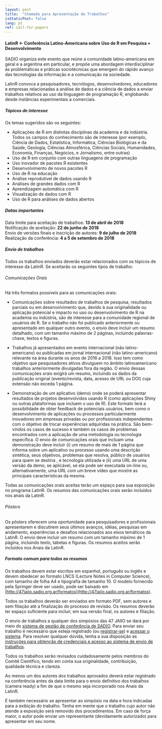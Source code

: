 ```yaml
---
layout: post
title:  "Chamada para Apresentação de Trabalhos"
isStaticPost: false
lang: pt
ref: call-for-papers
---
```


#### LatinR <- Conferência Latino-Americana sobre Uso de R em  Pesquisa + Desenvolvimento

SADIO organiza este evento que reúne a comunidade latino-americana em geral e a argentina em particular, e propõe uma abordagem interdisciplinar às problemáticas e práticas sociotécnicas que emergem do rápido avanço das tecnologias da informação e a comunicação na sociedade. 

LatinR convoca a pesquisadores, tecnólogos, desenvolvedores, educadores e empresas relacionadas a análise de dados e a ciência de dados a enviar trabalhos relativos ao uso da linguagem de programação R, englobando desde instâncias experimentais a comerciais.

##### Tópicos de interesse

Os temas sugeridos são os seguintes:

* Aplicações de R em distintas disciplinas da academia e da indústria. Todos os campos do conhecimento são de interesse (por exemplo, Ciência de Dados, Estatística, Informática, Ciências Biológicas e da Saúde, Geologia, Ciências Atmosférica, Ciências Sociais, Humanidades, Economia, Finanças, Negócios, e Jornalismo, entre outras)
* Uso de R em conjunto com outras linguagens de programação
* Uso inovador de pacotes R existentes
* Desenvolvimento de novos pacotes R 
* Uso de R na educação
* Análise reprodutível de dados usando R
* Análises de grandes dados com R
* Aprendizagem automática com R
* Visualização de dados com R
* Uso de R para análises de dados abertos

##### Datas importantes

Data limite para aceitação de trabalhos: **13 de abril de 2018**    
Notificação de aceitação: **22 de junho de 2018**    
Envio de versões finais e inscrição de autores: **9 de julho de 2018**    
Realização da conferência: **4 a 5 de setembro de 2018**    

##### Envio de trabalhos

Todos os trabalhos enviados deverão estar relacionados com os tópicos de interesse da LatinR. Se aceitarão os seguintes tipos de trabalho:

###### Comunicações Orais

Há três formatos possíveis para as comunicações orais:
 
* Comunicações sobre resultados de trabalhos de pesquisa, resultados parciais ou em desenvolvimento que, devido à sua originalidade ou aplicação potencial e impacto no uso ou desenvolvimento de R na academia ou indústria, são de interesse para a comunidade regional de usuários de R. Se o trabalho não foi publicado anteriormente ou apresentado em qualquer outro evento, o envio deve incluir um resumo detalhado, com um tamanho máximo de 2 páginas, incluindo palavras-chave, textos e figuras.

* Trabalhos já apresentados em evento internacional (não latino-americano) ou publicadas em jornal internacional (não latino-americano) relevante na área durante os anos de 2016 a 2018. Isso tem como objetivo que pesquisadores ativos divulguem no âmbito latinoamericano trabalhos anteriormente divulgadas fora da região. O envio dessas comunicações orais exigirá um resumo, incluindo os dados da publicação original (evento/revista, data, acesso de URL ou DOI) cuja extensão não exceda 1 página.

* Demonstração de um aplicativo (demo) onde se poderá apresentar resultados de projetos desenvolvidos usando R (como aplicações Shiny ou outras plataformas que incluem o uso de R). Este formato terá a possibilidade de obter feedback de potenciais usuários, bem como o desenvolvimento de aplicações ou processos particularmente inovadores em empresas privadas ou por profissionais independentes com o objetivo de trocar experiências adquiridas na prática. São bem-vindos os casos de sucesso e também os casos de problemas encontrados com a aplicação de uma metodologia ou tecnologia específica. O envio de comunicações orais que incluam uma demonstração deve incluir (i) um resumo de mais de 1 página que informa sobre um aplicativo ou processo usando uma descrição sintética, seus objetivos, problemas que resolva, público de usuários para quem se destina , e tecnologia utilizada e (ii) uma URL de uma versão da demo, se aplicável, se ela pode ser executada on-line ou, alternativamente, uma URL com um breve vídeo que mostre as principais características da mesma.

Todas as comunicações orais aceitas terão um espaço para sua exposição no programa LatinR. Os resumos das comunicações orais serão incluídos nos anais da LatinR.

###### Pôsters

Os pôsters oferecem uma oportunidade para pesquisadores e profissionais apresentarem e discutirem seus últimos avanços, idéias, pesquisas em andamento, experiências e desafios relacionados aos eixos temáticos da LatinR. O envio deve incluir um resumo com um tamanho máximo de 1 página, incluindo texto, tabelas e figuras. Os resumos aceitos serão incluídos nos Anais da LatinR.

##### Formato comum para todos os resumos

Os trabalhos devem estar escritos em espanhol, português ou inglês e devem obedecer ao formato LNCS (Lecture Notes in Computer Science), com tamanho de folha A4 e tipografia de tamanho 10. O modelo fornecido pela Springer deve ser usado, pode ser baixado em [http://47jaiio.sadio.org.ar/formatos](http://47jaiio.sadio.org.ar/formatos).

Todos os trabalhos deverão ser enviados em formato PDF, sem autores e sem filiação até  a finalização do processo de revisão. Os resumos deverão ter espaço suficiente para incluir, em sua versão final, os autores e filiação. 

O envio de trabalhos a qualquer dos simpósios das 47 JAIIO se dará por meio do [sistema de gestão de conferência de SADIO](http://sgc.sadio.org.ar/sgc/index.php). Para enviar seu trabalho é necessário que esteja registrado (ou [registrar-se](http://sgc.sadio.org.ar/sgc/index.php/index/index/user/account)) e [acessar o sistema](http://sgc.sadio.org.ar/sgc/index.php/index/index/login). Para resolver qualquer dúvida, tenha a sua disposição as [instruções para obtenção de credenciais e acesso ao sistema de envio de trabalhos](http://47jaiio.sadio.org.ar/index.php?q=envio-trabajos).

Todos os trabalhos serão revisados cuidadosamente pelos membros do Comitê Científico, tendo em conta sua originalidade, contribuição, qualidade técnica e clareza.

Ao menos um dos autores dos trabalhos aprovados deverá estar registrado na conferência antes da data limite para o envio definitivo dos trabalhos (camera ready) a fim de que o mesmo seja incorporado nos Anais da LatinR.

É também necessário se apresentar ao simpósio na data e hora indicadas para a exibição do trabalho. Tenha em mente que o trabalho cujo autor não atende a exposição será removido dos procedimentos. Em caso de força maior, o autor pode enviar um representante (devidamente autorizado) para apresentar em seu nome.
